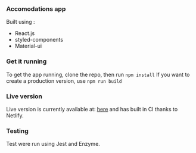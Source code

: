 ### Accomodations app

Built using :

- React.js
- styled-components
- Material-ui

### Get it running

To get the app running, clone the repo, then run `npm install`
If you want to create a production version, use `npm run build`

### Live version

Live version is currently available at: [here](https://5d9e553e6267f2c5420236de--flamboyant-stonebraker-c27b81.netlify.com/) and has built in CI thanks to Netlify.

### Testing

Test were run using Jest and Enzyme.

